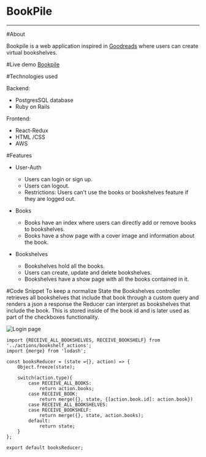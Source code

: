 # BookPile

----

#About

Bookpile is a web application inspired in [Goodreads](https://www.goodreads.com/) where users can create virtual bookshelves.

#Live demo
[Bookpile](https://bookpile.herokuapp.com/#/)


#Technologies used

  Backend:
  * PostgresSQL database
  * Ruby on Rails
  
  Frontend:
  * React-Redux
  * HTML /CSS
  * AWS

#Features

  * User-Auth
    * Users can login or sign up.
    * Users can logout.
    * Restrictions: Users can't use the books or bookshelves feature if they are logged out.
    
  * Books
    * Books have an index where users can directly add or remove books to bookshelves.
    * Books have a show page with a cover image and information about the book.
  
  * Bookshelves
    * Bookshelves hold all the books.
    * Users can create, update and delete bookshelves.
    * Bookshelves have a show page with all the books contained in it.


#Code Snippet
To keep a normalize State the Bookshelves controller retrieves all bookshelves
that include that book through a custom query and renders a json a response the Reducer can interpret as bookshelves that include the book. This is stored inside of the book id and is later used as part of the checkboxes functionality.

![Login page](.app/images/login.png)



```import {RECEIVE_BOOK, RECEIVE_ALL_BOOKS} from '../actions/book_actions';
import {RECEIVE_ALL_BOOKSHELVES, RECEIVE_BOOKSHELF} from '../actions/bookshelf_actions';
import {merge} from 'lodash';

const booksReducer = (state ={}, action) => {
    Object.freeze(state);
    
    switch(action.type){
        case RECEIVE_ALL_BOOKS:
            return action.books;
        case RECEIVE_BOOK:
            return merge({}, state, {[action.book.id]: action.book})
        case RECEIVE_ALL_BOOKSHELVES:
        case RECEIVE_BOOKSHELF:
            return merge({}, state, action.books);
        default:
            return state;
    }
};

export default booksReducer; 
```
